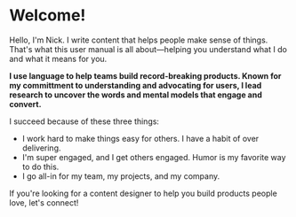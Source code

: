 # Welcome!

Hello, I'm Nick. I write content that helps people make sense of things. That's what this user manual is all about—helping you understand what I do and what it means for you.

**I use language to help teams build record-breaking products. Known for my committment to understanding and advocating for users, I lead research to uncover the words and mental models that engage and convert.**

I succeed because of these three things:
- I work hard to make things easy for others. I have a habit of over delivering.
- I'm super engaged, and I get others engaged. Humor is my favorite way to do this.
- I go all-in for my team, my projects, and my company.

If you're looking for a content designer to help you build products people love, let's connect!

